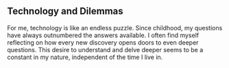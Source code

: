 ## Technology and Dilemmas

For me, technology is like an endless puzzle.
Since childhood, my questions have always outnumbered the answers available.
I often find myself reflecting on how every new discovery opens doors to even deeper questions.
This desire to understand and delve deeper seems to be a constant in my nature, independent of the time I live in.